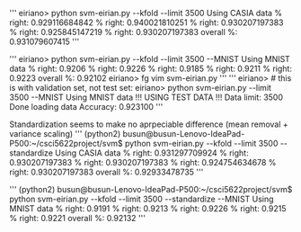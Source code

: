 '''
eiriano> python svm-eirian.py --kfold --limit 3500
Using CASIA data
      % right:  0.929116684842
      % right:  0.940021810251
      % right:  0.930207197383
      % right:  0.925845147219
      % right:  0.930207197383
overall %:  0.931079607415
'''

'''
eiriano> python svm-eirian.py --kfold --limit 3500 --MNIST
Using MNIST data
      % right:  0.9206
      % right:  0.9226
      % right:  0.9185
      % right:  0.9211
      % right:  0.9223
overall %:  0.92102
eiriano> fg
vim svm-eirian.py
'''
'''
eiriano> # this is with validation set, not test set:
eiriano> python svm-eirian.py --limit 3500 --MNIST
Using MNIST data
!!! USING TEST DATA !!!
Data limit: 3500
Done loading data
Accuracy: 0.923100
'''

Standardization seems to make no aprpeciable difference (mean removal + variance scaling)
'''
(python2) busun@busun-Lenovo-IdeaPad-P500:~/csci5622project/svm$ python svm-eirian.py --kfold --limit 3500 --standardize 
Using CASIA data
      % right:  0.931297709924
      % right:  0.930207197383
      % right:  0.930207197383
      % right:  0.924754634678
      % right:  0.930207197383
overall %:  0.92933478735
'''

'''
(python2) busun@busun-Lenovo-IdeaPad-P500:~/csci5622project/svm$ python svm-eirian.py --kfold --limit 3500 --standardize --MNIST
Using MNIST data
      % right:  0.9191
      % right:  0.9213
      % right:  0.9226
      % right:  0.9215
      % right:  0.9221
overall %:  0.92132
'''